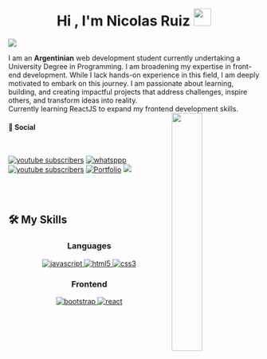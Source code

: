 <h1 align="center">Hi , I'm Nicolas Ruiz <img src="https://media.giphy.com/media/hvRJCLFzcasrR4ia7z/giphy.gif" width="35"></h1>
<p>
  <a href="https://github.com/DenverCoder1/readme-typing-svg"><img src="https://readme-typing-svg.herokuapp.com?&font=IBM+Plex+Sans&color=abcdef&size=20&lines=Welcome+to+my+GitHub+Profile!;About+me+!" /></a>
</p>
I am an <b>Argentinian</b> web development student currently undertaking a University Degree in Programming. I am broadening my expertise in front-end development. While I lack hands-on experience in this field, I am deeply motivated to embark on this journey. I am passionate about learning, building, and creating impactful projects that address challenges, inspire others, and transform ideas into reality. <br> Currently learning ReactJS to expand my frontend development skills.
<img src="https://user-images.githubusercontent.com/89788120/167628634-549d2bdd-609e-4275-85af-1e1974da64ca.gif" width="35%" align="right" />

 <br>

#### 💬 Social

<br>
<p align="strat">
  <a href="https://www.instagram.com/hnicoder"><img alt="youtube subscribers" title="Subscribe to my YouTube channel" src="https://img.shields.io/badge/Instagram-%23E4405F.svg?style=for-the-badge&logo=Instagram&logoColor=white"/></a> 
  <a href="https://wa.me/541167188028"><img alt="whatsppp" title="Subscribe to my YouTube channel" src="https://img.shields.io/badge/WhatsApp-25D366?style=for-the-badge&logo=whatsapp&logoColor=white"/></a> 
  <a href="https://www.youtube.com/@RuizNico-h8n"><img alt="youtube subscribers" title="Subscribe to my YouTube channel" src="https://img.shields.io/badge/YouTube-%23FF0000.svg?style=for-the-badge&logo=YouTube&logoColor=white"/></a> 
  <a href="https://www.linkedin.com/in/nicolas-ruiz-177712303/"><img alt="Portfolio" title="Portfolio" src="https://img.shields.io/badge/linkedin-%230077B5.svg?style=for-the-badge&logo=linkedin&logoColor=white"/></a>
  <a href="mailto:h.nicolasruiz@gmail.com"><img src="https://img.shields.io/badge/Gmail-D14836?style=for-the-badge&logo=gmail&logoColor=white"/></a>
</p>

<br>
<br>


## 🛠️ My Skills
<h3 align="center">Languages</h3>
<p align="center">
  
  </a>
  <a href="https://developer.mozilla.org/en-US/docs/Web/JavaScript" target="_blank">  
    <img src="https://img.shields.io/badge/Javascript-F7DF1E.svg?style=for-the-badge&logo=javascript&logoColor=black"
      alt="javascript"/> 
  </a>
  <a href="https://www.w3.org/html/" target="_blank"> 
    <img src="https://img.shields.io/badge/html-E34F26.svg?style=for-the-badge&logo=html5&logoColor=white"
      alt="html5"/> 
  </a>
  <a href="https://www.w3schools.com/css/" target="_blank">
    <img src="https://img.shields.io/badge/css-1572B6.svg?style=for-the-badge&logo=css3&logoColor=white"
      alt="css3"/>
  </a>
  
</p>





<h3 align="center">Frontend</h3>
<p align="center">
      <a href="https://getbootstrap.com" target="_blank">
    <img src="https://img.shields.io/badge/bootstrap-7952B3.svg?style=for-the-badge&logo=bootstrap&logoColor=white"
      alt="bootstrap"/>
  </a>
  
  <a href="https://reactjs.org/" target="_blank"> 
    <img src="https://img.shields.io/badge/reactjs-61DAFB.svg?style=for-the-badge&logo=react&logoColor=black"
      alt="react"/> 
  </a>
  
</p>
